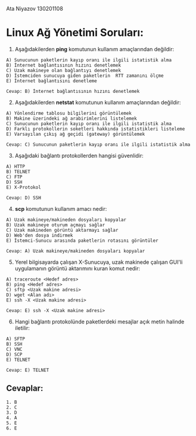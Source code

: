 Ata Niyazov 130201108

# Linux Ağ Yönetimi Soruları:

1. Aşağıdakilerden **ping** komutunun kullanım amaçlarından değildir:

```
A) Sunucunun paketlerin kayıp oranı ile ilgili istatistik alma
B) İnternet bağlantısının hızını denetlemek
C) Uzak makineye olan bağlantıyı denetlemek
D) İstemciden sunucuya giden paketlerin  RTT zamanını ölçme
E) İnternet bağlantısını denetleme
```

```
Cevap: B) İnternet bağlantısının hızını denetlemek
```


2. Aşağıdakilerden **netstat** komutunun kullanım amaçlarından değildir:

```
A) Yönlendirme tablosu bilgilerini görüntülemek
B) Makine üzerindeki ağ arabirimlerini listelemek
C) Sunucunun paketlerin kayıp oranı ile ilgili istatistik alma
D) Farklı protokollerin soketleri hakkında istatistikleri listeleme
E) Varsayılan çıkış ağ geçidi (gateway) görüntülemek
```

```
Cevap: C) Sunucunun paketlerin kayıp oranı ile ilgili istatistik alma
```


3. Aşağıdaki bağlantı protokollerden hangisi güvenlidir:

```
A) HTTP
B) TELNET
C) FTP
D) SSH
E) X-Protokol
```

```
Cevap: D) SSH
```


4. **scp** komutunun kullanım amacı nedir:

```
A) Uzak makineye/makineden dosyaları kopyalar
B) Uzak makineye oturum açmayı sağlar
C) Uzak makineden görüntü aktarmayı sağlar
D) Web'den dosya indirmek
E) İstemci-Sunucu arasında paketlerin rotasını görüntüler
```

```
Cevap: A) Uzak makineye/makineden dosyaları kopyalar
```


5. Yerel bilgisayarda çalışan X-Sunucuya, uzak makinede çalışan GUI'li uygulamanın görüntü aktarımını kuran komut nedir:

```
A) traceroute <Hedef adres>
B) ping <Hedef adres>
C) sftp <Uzak makine adresi>
D) wget <Alan adı>
E) ssh -X <Uzak makine adresi>
```

```
Cevap: E) ssh -X <Uzak makine adresi>
```


6. Hangi bağlantı protokolünde paketlerdeki mesajlar açık metin halinde iletilir:

```
A) SFTP
B) SSH
C) VNC
D) SCP
E) TELNET
```

```
Cevap: E) TELNET
```

## Cevaplar:

```
1. B
2. C
3. D
4. A
5. E
6. E
```
